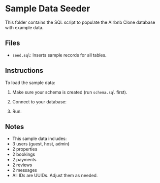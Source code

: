 # Sample Data Seeder

This folder contains the SQL script to populate the Airbnb Clone database with example data.

## Files

- `seed.sql`: Inserts sample records for all tables.

## Instructions

To load the sample data:

1. Make sure your schema is created (run `schema.sql` first).
2. Connect to your database:

3. Run:

## Notes

- This sample data includes:
- 3 users (guest, host, admin)
- 2 properties
- 2 bookings
- 2 payments
- 2 reviews
- 2 messages
- All IDs are UUIDs. Adjust them as needed.
